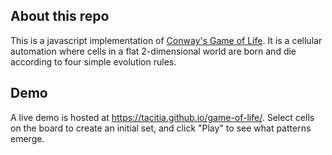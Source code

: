 ## About this repo

This is a javascript implementation of [Conway's Game of Life](https://en.wikipedia.org/wiki/Conway's_Game_of_Life). It is a cellular automation where cells in a flat 2-dimensional world are born and die according to four simple evolution rules. 

## Demo
A live demo is hosted at https://tacitia.github.io/game-of-life/. Select cells on the board to create an initial set, and click "Play" to see what patterns emerge.
